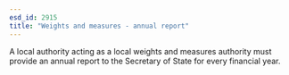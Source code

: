 ```yaml
---
esd_id: 2915
title: "Weights and measures - annual report"
---
```


A local authority acting as a local weights and measures authority must provide an annual report to the Secretary of State for every financial year.

